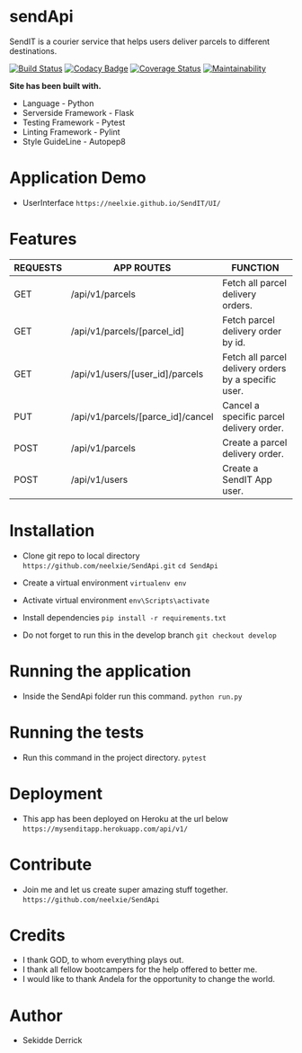 # sendApi
SendIT is a courier service that helps users deliver parcels to different destinations.

[![Build Status](https://travis-ci.org/neelxie/sendApi.svg?branch=develop)](https://travis-ci.org/neelxie/sendApi)
[![Codacy Badge](https://api.codacy.com/project/badge/Grade/a439c5890cce4f94b3b50e53036c014e)](https://www.codacy.com/app/neelxie/sendApi?utm_source=github.com&amp;utm_medium=referral&amp;utm_content=neelxie/sendApi&amp;utm_campaign=Badge_Grade)
[![Coverage Status](https://coveralls.io/repos/github/neelxie/sendApi/badge.svg?branch=develop)](https://coveralls.io/github/neelxie/sendApi?branch=develop)
[![Maintainability](https://api.codeclimate.com/v1/badges/ec4df4bc881ee34bf6a2/maintainability)](https://codeclimate.com/github/neelxie/sendApi/maintainability)

<b> Site has been built with.</b>
*   Language - Python
*   Serverside Framework - Flask 
*   Testing Framework - Pytest
*   Linting Framework - Pylint
*   Style GuideLine - Autopep8

# Application Demo 

*   UserInterface ``` https://neelxie.github.io/SendIT/UI/ ```

# Features

REQUESTS    | APP ROUTES                           | FUNCTION                                             
------------|--------------------------------------|------------------------------------------------------
GET         |  /api/v1/parcels                     | Fetch all parcel delivery orders.
GET         |  /api/v1/parcels/[parcel_id]         | Fetch parcel delivery order by id.
GET         |  /api/v1/users/[user_id]/parcels     | Fetch all parcel delivery orders by a specific user. 
PUT         |  /api/v1/parcels/[parce_id]/cancel   | Cancel a specific parcel delivery order.
POST        |  /api/v1/parcels                     | Create a parcel delivery order. 
POST        |  /api/v1/users                       | Create a SendIT App user. 

# Installation

*  Clone git repo to local directory ``` https://github.com/neelxie/SendApi.git ```
``` cd SendApi ```

*  Create a virtual environment
``` virtualenv env ```

*  Activate virtual environment
``` env\Scripts\activate ```

*  Install dependencies
``` pip install -r requirements.txt ```

*  Do not forget to run this in the develop branch
``` git checkout develop ```

# Running the application

*   Inside the SendApi folder run this command.
``` python run.py ```

# Running the tests

*   Run this command in the project directory.
``` pytest ```

# Deployment

*  This app has been deployed on Heroku at the url below
``` https://mysenditapp.herokuapp.com/api/v1/ ```

# Contribute

*  Join me and let us create super amazing stuff together.
``` https://github.com/neelxie/SendApi ```

# Credits

*   I thank GOD, to whom everything plays out.
*   I thank all fellow bootcampers for the help offered to better me.
*   I would like to thank Andela for the opportunity to change the world.

# Author

*   Sekidde Derrick